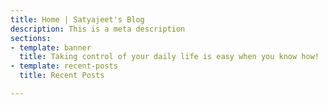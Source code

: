 ```yaml
---
title: Home | Satyajeet's Blog
description: This is a meta description
sections:
- template: banner
  title: Taking control of your daily life is easy when you know how!
- template: recent-posts
  title: Recent Posts

---
```

